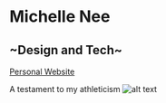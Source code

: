 # Michelle Nee 
## ~Design and Tech~
[Personal Website](https://michellecnee.wixsite.com/michellen)

A testament to my athleticism
![alt text](https://cdn.discordapp.com/attachments/525032180330528792/537799146371809326/michelle_baseball_card.jpg) 
